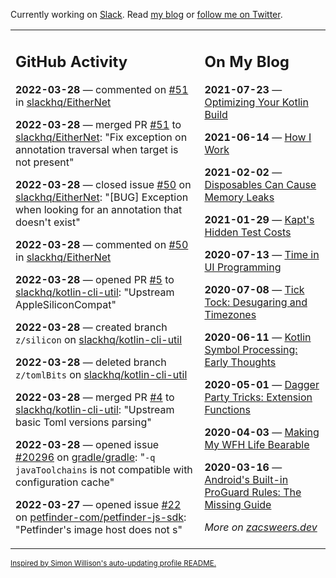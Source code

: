 Currently working on [Slack](https://slack.com/). Read [my blog](https://zacsweers.dev/) or [follow me on Twitter](https://twitter.com/ZacSweers).

<table><tr><td valign="top" width="60%">

## GitHub Activity
<!-- githubActivity starts -->
**2022-03-28** — commented on [#51](https://github.com/slackhq/EitherNet/pull/51#issuecomment-1081191665) in [slackhq/EitherNet](https://github.com/slackhq/EitherNet)

**2022-03-28** — merged PR [#51](https://github.com/slackhq/EitherNet/pull/51) to [slackhq/EitherNet](https://github.com/slackhq/EitherNet): "Fix exception on annotation traversal when target is not present"

**2022-03-28** — closed issue [#50](https://github.com/slackhq/EitherNet/issues/50) on [slackhq/EitherNet](https://github.com/slackhq/EitherNet): "[BUG] Exception when looking for an annotation that doesn't exist"

**2022-03-28** — commented on [#50](https://github.com/slackhq/EitherNet/issues/50#issuecomment-1080900075) in [slackhq/EitherNet](https://github.com/slackhq/EitherNet)

**2022-03-28** — opened PR [#5](https://github.com/slackhq/kotlin-cli-util/pull/5) to [slackhq/kotlin-cli-util](https://github.com/slackhq/kotlin-cli-util): "Upstream AppleSiliconCompat"

**2022-03-28** — created branch `z/silicon` on [slackhq/kotlin-cli-util](https://github.com/slackhq/kotlin-cli-util)

**2022-03-28** — deleted branch `z/tomlBits` on [slackhq/kotlin-cli-util](https://github.com/slackhq/kotlin-cli-util)

**2022-03-28** — merged PR [#4](https://github.com/slackhq/kotlin-cli-util/pull/4) to [slackhq/kotlin-cli-util](https://github.com/slackhq/kotlin-cli-util): "Upstream basic Toml versions parsing"

**2022-03-28** — opened issue [#20296](https://github.com/gradle/gradle/issues/20296) on [gradle/gradle](https://github.com/gradle/gradle): "`-q javaToolchains` is not compatible with configuration cache"

**2022-03-27** — opened issue [#22](https://github.com/petfinder-com/petfinder-js-sdk/issues/22) on [petfinder-com/petfinder-js-sdk](https://github.com/petfinder-com/petfinder-js-sdk): "Petfinder's image host does not s"
<!-- githubActivity ends -->
</td><td valign="top" width="40%">

## On My Blog
<!-- blog starts -->
**2021-07-23** — [Optimizing Your Kotlin Build](https://www.zacsweers.dev/optimizing-your-kotlin-build/)

**2021-06-14** — [How I Work](https://www.zacsweers.dev/how-i-work/)

**2021-02-02** — [Disposables Can Cause Memory Leaks](https://www.zacsweers.dev/disposables-can-cause-memory-leaks/)

**2021-01-29** — [Kapt's Hidden Test Costs](https://www.zacsweers.dev/kapts-hidden-test-costs/)

**2020-07-13** — [Time in UI Programming](https://www.zacsweers.dev/time-in-ui/)

**2020-07-08** — [Tick Tock: Desugaring and Timezones](https://www.zacsweers.dev/ticktock-desugaring-timezones/)

**2020-06-11** — [Kotlin Symbol Processing: Early Thoughts](https://www.zacsweers.dev/kotlin-symbol-processor-early-thoughts/)

**2020-05-01** — [Dagger Party Tricks: Extension Functions](https://www.zacsweers.dev/dagger-party-tricks-extension-functions/)

**2020-04-03** — [Making My WFH Life Bearable](https://www.zacsweers.dev/making-wfh-life-bearable/)

**2020-03-16** — [Android's Built-in ProGuard Rules: The Missing Guide](https://www.zacsweers.dev/android-proguard-rules/)
<!-- blog ends -->
_More on [zacsweers.dev](https://zacsweers.dev/)_
</td></tr></table>

<sub><a href="https://simonwillison.net/2020/Jul/10/self-updating-profile-readme/">Inspired by Simon Willison's auto-updating profile README.</a></sub>